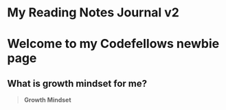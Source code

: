 # My Reading Notes Journal v2 

# Welcome to my Codefellows newbie page

## What is growth mindset for me?

> **Growth Mindset**


